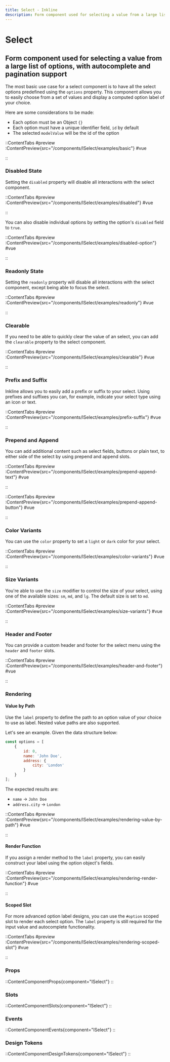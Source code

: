 ```yaml
---
title: Select - Inkline
description: Form component used for selecting a value from a large list of options, with autocomplete and pagination support. 
---
```


# Select
## Form component used for selecting a value from a large list of options, with autocomplete and pagination support

The most basic use case for a select component is to have all the select options predefined using the `options` property. This component allows you to easily choose from a set of values and display a computed option label of your choice.

Here are some considerations to be made:
- Each option must be an Object `{}`
- Each option must have a unique identifier field, `id` by default
- The selected `modelValue` will be the id of the option

::ContentTabs
#preview
:ContentPreview{src="/components/ISelect/examples/basic"}
#vue
<!-- Autodocs{src="@inkline/inkline/components/ISelect/examples/basic.raw.vue" lang="vue"} -->
::


### Disabled State
Setting the `disabled` property will disable all interactions with the select component.

::ContentTabs
#preview
:ContentPreview{src="/components/ISelect/examples/disabled"}
#vue
<!-- Autodocs{src="@inkline/inkline/components/ISelect/examples/disabled.raw.vue" lang="vue"} -->
::

You can also disable individual options by setting the option's `disabled` field to `true`.

::ContentTabs
#preview
:ContentPreview{src="/components/ISelect/examples/disabled-option"}
#vue
<!-- Autodocs{src="@inkline/inkline/components/ISelect/examples/disabled-option.raw.vue" lang="vue"} -->
::


### Readonly State
Setting the `readonly` property will disable all interactions with the select component, except being able to focus the select.

::ContentTabs
#preview
:ContentPreview{src="/components/ISelect/examples/readonly"}
#vue
<!-- Autodocs{src="@inkline/inkline/components/ISelect/examples/readonly.raw.vue" lang="vue"} -->
::


### Clearable
If you need to be able to quickly clear the value of an select, you can add the `clearable` property to the select component.

::ContentTabs
#preview
:ContentPreview{src="/components/ISelect/examples/clearable"}
#vue
<!-- Autodocs{src="@inkline/inkline/components/ISelect/examples/clearable.raw.vue" lang="vue"} -->
::


### Prefix and Suffix
Inkline allows you to easily add a prefix or suffix to your select. Using prefixes and suffixes you can, for example, indicate 
your select type using an icon or text. 

::ContentTabs
#preview
:ContentPreview{src="/components/ISelect/examples/prefix-suffix"}
#vue
<!-- Autodocs{src="@inkline/inkline/components/ISelect/examples/prefix-suffix.raw.vue" lang="vue"} -->
::


### Prepend and Append
You can add additional content such as select fields, buttons or plain text, to either side of the select by using prepend and append slots.

::ContentTabs
#preview
:ContentPreview{src="/components/ISelect/examples/prepend-append-text"}
#vue
<!-- Autodocs{src="@inkline/inkline/components/ISelect/examples/prepend-append-text.raw.vue" lang="vue"} -->
::

::ContentTabs
#preview
:ContentPreview{src="/components/ISelect/examples/prepend-append-button"}
#vue
<!-- Autodocs{src="@inkline/inkline/components/ISelect/examples/prepend-append-button.raw.vue" lang="vue"} -->
::


### Color Variants
You can use the `color` property to set a `light` or `dark` color for your select.

::ContentTabs
#preview
:ContentPreview{src="/components/ISelect/examples/color-variants"}
#vue
<!-- Autodocs{src="@inkline/inkline/components/ISelect/examples/color-variants.raw.vue" lang="vue"} -->
::


### Size Variants
You're able to use the `size` modifier to control the size of your select, using one of the available sizes: `sm`, `md`, and `lg`. The default size is set to `md`.

::ContentTabs
#preview
:ContentPreview{src="/components/ISelect/examples/size-variants"}
#vue
<!-- Autodocs{src="@inkline/inkline/components/ISelect/examples/size-variants.raw.vue" lang="vue"} -->
::


### Header and Footer
You can provide a custom header and footer for the select menu using the `header` and `footer` slots.

::ContentTabs
#preview
:ContentPreview{src="/components/ISelect/examples/header-and-footer"}
#vue
<!-- Autodocs{src="@inkline/inkline/components/ISelect/examples/header-and-footer.raw.vue" lang="vue"} -->
::


### Rendering

#### Value by Path
Use the `label` property to define the path to an option value of your choice to use as label. Nested value paths are also supported.

Let's see an example. Given the data structure below:

~~~js
const options = [
    {
        id: 0,
        name: 'John Doe',
        address: {
            city: 'London'
        }
    }
];
~~~

The expected results are:

- `name` -> `John Doe`
- `address.city` -> `London`


::ContentTabs
#preview
:ContentPreview{src="/components/ISelect/examples/rendering-value-by-path"}
#vue
<!-- Autodocs{src="@inkline/inkline/components/ISelect/examples/rendering-value-by-path.raw.vue" lang="vue"} -->
::


#### Render Function
If you assign a render method to the `label` property, you can easily construct your label using the option object's fields.

::ContentTabs
#preview
:ContentPreview{src="/components/ISelect/examples/rendering-render-function"}
#vue
<!-- Autodocs{src="@inkline/inkline/components/ISelect/examples/rendering-render-function.raw.vue" lang="vue"} -->
::


#### Scoped Slot
For more advanced option label designs, you can use the `#option` scoped slot to render each select option. The `label` property is still required for the input value and autocomplete functionality.

::ContentTabs
#preview
:ContentPreview{src="/components/ISelect/examples/rendering-scoped-slot"}
#vue
<!-- Autodocs{src="@inkline/inkline/components/ISelect/examples/rendering-scoped-slot.raw.vue" lang="vue"} -->
::


### Props
::ContentComponentProps{component="ISelect"}
::

### Slots
::ContentComponentSlots{component="ISelect"}
::

### Events
::ContentComponentEvents{component="ISelect"}
::

### Design Tokens
::ContentComponentDesignTokens{component="ISelect"}
::
